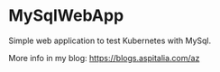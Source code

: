 # MySqlWebApp
Simple web application to test Kubernetes with MySql.

More info in my blog: https://blogs.aspitalia.com/az
